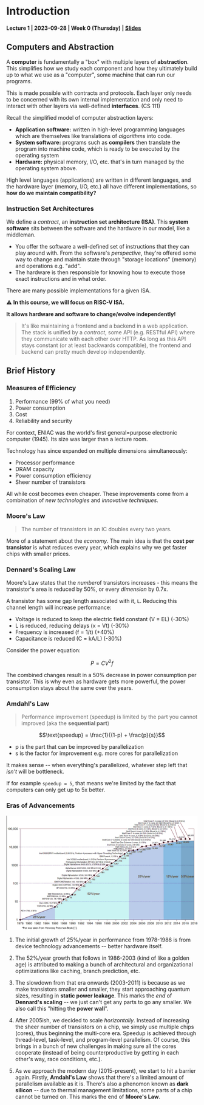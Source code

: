 # Introduction

**Lecture 1 | 2023-09-28 | Week 0 (Thursday) |
[Slides](slides/L1-%20Introduction.pdf)**


## Computers and Abstraction

A **computer** is fundamentally a "box" with multiple layers of **abstraction**.
This simplifies how we study each component and how they ultimately build up to
what we use as a "computer", some machine that can run our programs.

This is made possible with contracts and protocols. Each layer only needs to be
concerned with its own internal implementation and only need to interact with
other layers via well-defined **interfaces**. (CS 111)

Recall the simplified model of computer abstraction layers:

* **Application software:** written in high-level programming languages which
  are themselves like translations of *algorithms* into code.
* **System software:** programs such as **compilers** then translate the program
  into machine code, which is ready to be executed by the operating system
* **Hardware:** physical memory, I/O, etc. that's in turn managed by the
  operating system above.

High level languages (applications) are written in different languages, and the
hardware layer (memory, I/O, etc.) all have different implementations, so **how
do we maintain compatibility?**


### Instruction Set Architectures

We define a *contract*, an **instruction set architecture (ISA)**. This **system
software** sits between the software and the hardware in our model, like a
middleman.

* You offer the software a well-defined set of instructions that they can play
  around with. From the software's *perspective*, they're offered some way to
  change and maintain state through "storage locations" (memory) and operations
  e.g. "add".
* The hardware is then responsible for knowing how to execute those exact
  instructions and in what order.

There are many possible implementations for a given ISA.

:warning: **In this course, we will focus on RISC-V ISA.**


**It allows hardware and software to change/evolve independently!**

> It's like maintaining a frontend and a backend in a web application. The stack
is unified by a *contract*, some API (e.g. RESTful API) where they communicate
with each other over HTTP. As long as this API stays constant (or at least
backwards compatible), the frontend and backend can pretty much develop
independently.


## Brief History


### Measures of Efficiency

1. Performance (99% of what you need)
2. Power consumption
3. Cost
4. Reliability and security

For context, ENIAC was the world's first general=purpose electronic computer
(1945). Its size was larger than a lecture room.

Technology has since expanded on multiple dimensions simultaneously:

* Processor performance
* DRAM capacity
* Power consumption efficiency
* Sheer number of transistors

All while cost becomes even cheaper. These improvements come from a combination
of *new technologies* and *innovative techniques*.


### Moore's Law

> The number of transistors in an IC doubles every two years.

More of a statement about the *economy*. The main idea is that the **cost per
transistor** is what reduces every year, which explains why we get faster chips
with smaller prices.


### Dennard's Scaling Law

Moore's Law states that the *number*of transistors increases - this means the
transistor's area is reduced by 50%, or every *dimension* by 0.7x.

A transistor has some gap length associated with it, `L`. Reducing this channel
length will increase performance:

* Voltage is reduced to keep the electric field constant (V = EL) (-30%)
* L is reduced, reducing delays (x = Vt) (-30%)
* Frequency is increased (f = 1/t) (+40%)
* Capacitance is reduced (C = kA/L) (-30%)

Consider the power equation:

$$P = CV^2f$$

The combined changes result in a 50% decrease in power consumption per
transistor. This is why even as hardware gets more powerful, the power
consumption stays about the same over the years.


### Amdahl's Law

> Performance improvement (speedup) is limited by the part you cannot improved
> (aka the **sequential part**)

$$\text{speedup} = \frac{1}{(1-p) + \frac{p}{s}}$$

* p is the part that can be improved by parallelization
* s is the factor for improvement e.g. more cores for parallelization

It makes sense -- when everything's parallelized, whatever step left that
*isn't* will be bottleneck.

If for example `speedup = 5`, that means we're limited by the fact that
computers can only get up to 5x better.


### Eras of Advancements

![](assets/eras-of-advancements.png)


1. The initial growth of 25%/year in performance from 1978-1986 is from device
   technology advancements -- better hardware itself.

2. The 52%/year growth that follows in 1986-2003 (kind of like a golden age) is
   attributed to making a bunch of architectural and organizational
   optimizations like caching, branch prediction, etc.

3. The slowdown from that era onwards (2003-2011) is because as we make
   transistors smaller and smaller, they start approaching quantum sizes,
   resulting in **static power leakage**. This marks the *end* of **Dennard's
   scaling** -- we just can't get any parts to go any smaller. We also call this
   "hitting the **power wall**".

4. After 2005ish, we decided to scale *horizontally*. Instead of increasing the
   sheer number of transistors on a chip, we simply use multiple chips (cores),
   thus beginning the multi-core era. Speedup is achieved through thread-level,
   task-level, and program-level parallelism. Of course, this brings in a bunch
   of new challenges in making sure all the cores cooperate (instead of being
   counterproductive by getting in each other's way, race conditions, etc.).

5. As we approach the modern day (2015-present), we start to hit a barrier
   again. Firstly, **Amdahl's Law** shows that there's a limited amount of
   parallelism available as it is. There's also a phenomon known as **dark
   silicon** -- due to thermal management limitations, some parts of a chip
   cannot be turned on. This marks the end of **Moore's Law**.
